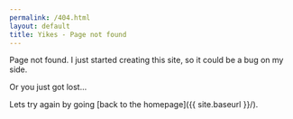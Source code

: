 ```yaml
---
permalink: /404.html
layout: default
title: Yikes - Page not found
---
```


Page not found. I just started creating this site, so it could be a bug on my side.

Or you just got lost...

Lets try again by going [back to the homepage]({{ site.baseurl }}/).

